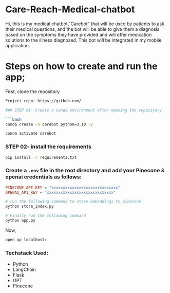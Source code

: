 # Care-Reach-Medical-chatbot
Hi, this is my medical chatbot,"Carebot" that will be used by patients to ask their medical questions, and the bot will be able to give them a diagnosis based on the symptoms they have provided and will offer medication solutions to the illness diagnosed. This bot will be integrated in my mobile application.

# Steps on how to create and run the app;

First, clone the repository

```bash
Project repo: https://github.com/

### STEP 01- Create a conda environment after opening the repository

```bash
conda create -n carebot python=3.10 -y
```

```bash
conda activate carebot
```


### STEP 02- install the requirements
```bash
pip install -r requirements.txt
```
### Create a `.env` file in the root directory and add your Pinecone & openai credentials as follows:

```ini
PINECONE_API_KEY = "xxxxxxxxxxxxxxxxxxxxxxxxxxxxx"
OPENAI_API_KEY = "xxxxxxxxxxxxxxxxxxxxxxxxxxxxx"
```


```bash
# run the following command to store embeddings to pinecone
python store_index.py
```

```bash
# Finally run the following command
python app.py
```

Now,
```bash
open up localhost:
```


### Techstack Used:

- Python
- LangChain
- Flask
- GPT
- Pinecone
